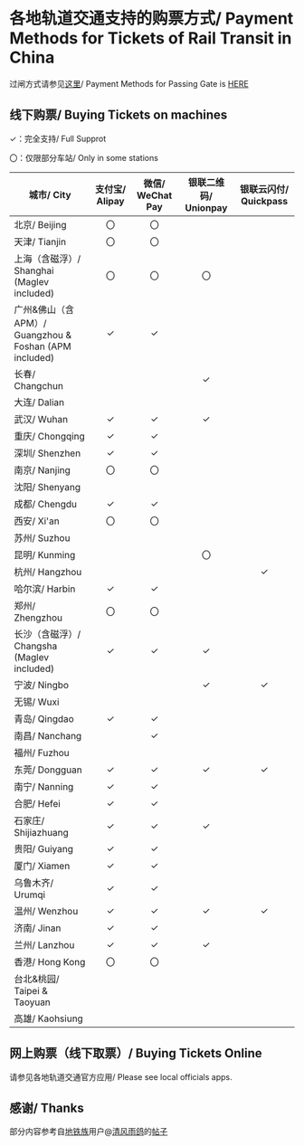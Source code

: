 # 各地轨道交通支持的购票方式/ Payment Methods for Tickets of Rail Transit in China

过闸方式请参见[这里](https://github.com/Ivysauro/ChinaRailTransit/blob/master/data/Payment%20Methods(Part%201).md)/ Payment Methods for Passing Gate is [HERE](https://github.com/Ivysauro/ChinaRailTransit/blob/master/data/Payment%20Methods(Part%201).md)

## 线下购票/ Buying Tickets on machines 
✓：完全支持/ Full Supprot

〇：仅限部分车站/ Only in some stations

| 城市/ City | 支付宝/ Alipay | 微信/ WeChat Pay | 银联二维码/ Unionpay | 银联云闪付/ Quickpass |
| --------- | :----------: | :-------------: | :----------------: | :-----------------: |
| 北京/ Beijing | 〇 | 〇 |
| 天津/ Tianjin | 〇 | 〇 |
| 上海（含磁浮）/ Shanghai (Maglev included) | 〇 | 〇 | 〇 |
| 广州&佛山（含APM）/ Guangzhou & Foshan (APM included) | ✓ | ✓ |
| 长春/ Changchun | | | ✓ |
| 大连/ Dalian |
| 武汉/ Wuhan | ✓ | ✓ | ✓ |
| 重庆/ Chongqing | ✓ | ✓ |
| 深圳/ Shenzhen | ✓ | ✓ |
| 南京/ Nanjing | 〇 | 〇 |
| 沈阳/ Shenyang |
| 成都/ Chengdu | ✓ | ✓ |
| 西安/ Xi'an | 〇 | 〇 |
| 苏州/ Suzhou |
| 昆明/ Kunming | | | 〇 |
| 杭州/ Hangzhou | | | | ✓ |
| 哈尔滨/ Harbin | ✓ | ✓ |
| 郑州/ Zhengzhou | 〇 | 〇 |
| 长沙（含磁浮）/ Changsha (Maglev included) | ✓ | ✓ | ✓ |
| 宁波/ Ningbo | | | ✓ | ✓ |
| 无锡/ Wuxi |
| 青岛/ Qingdao | ✓ | ✓ |
| 南昌/ Nanchang | | ✓ |
| 福州/ Fuzhou |
| 东莞/ Dongguan | ✓ | ✓ | ✓ | ✓ |
| 南宁/ Nanning | ✓ | ✓ |
| 合肥/ Hefei | ✓ | ✓ |
| 石家庄/ Shijiazhuang | ✓ | ✓ | ✓ |
| 贵阳/ Guiyang | ✓ | ✓ |
| 厦门/ Xiamen | ✓ | ✓ |
| 乌鲁木齐/ Urumqi | ✓ | ✓ |
| 温州/ Wenzhou | ✓ | ✓ | ✓ | ✓ |
| 济南/ Jinan | ✓ | ✓ |
| 兰州/ Lanzhou | ✓ | ✓ | ✓ |
| 香港/ Hong Kong | 〇 | 〇 |
| 台北&桃园/ Taipei & Taoyuan |
| 高雄/ Kaohsiung |

## 网上购票（线下取票）/ Buying Tickets Online

请参见各地轨道交通官方应用/ Please see local officials apps.

## 感谢/ Thanks

部分内容参考自[地铁族](http://www.ditiezu.com/)用户@[清风雨鸽](http://www.ditiezu.com/space-uid-215526.html)的[帖子](http://www.ditiezu.com/thread-607166-1-1.html)
